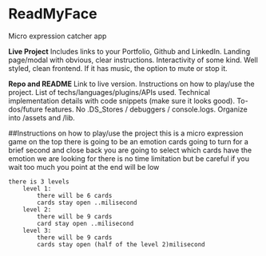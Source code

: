 # ReadMyFace
Micro expression catcher app


**Live Project**
Includes links to your Portfolio, Github and LinkedIn.
    Landing page/modal with obvious, clear instructions.
    Interactivity of some kind.
    Well styled, clean frontend.
    If it has music, the option to mute or stop it.

**Repo and README**
    Link to live version.
Instructions on how to play/use the project.
    List of techs/languages/plugins/APIs used.
    Technical implementation details with code snippets (make sure it looks good).
    To-dos/future features.
    No .DS_Stores / debuggers / console.logs.
    Organize into /assets and /lib.

    

##Instructions on how to play/use the project
    this is a micro expression game
    on the top there is going to be an emotion
    cards going to turn for a brief second and close back
    you are going to select which cards have the emotion we are looking for
    there is no time limitation 
    but be careful if you wait too much you point at the end will be low


    there is 3 levels 
        level 1:
            there will be 6 cards
            cards stay open ..milisecond
        level 2:
            there will be 9 cards
            card stay open ..milisecond
        level 3:
            there will be 9 cards 
            cards stay open (half of the level 2)milisecond
        
                        
